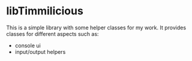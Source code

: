 libTimmilicious
===============
This is a simple library with some helper classes for my work. It provides classes for different aspects such as:

- console ui
- input/output helpers
